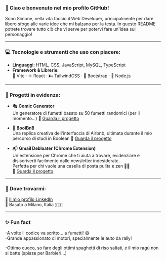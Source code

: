### 👋 Ciao e benvenuto nel mio profilo GitHub!

Sono Simone, nella vita faccio il Web Developer, principalmente per dare libero sfogo alle varie idee che mi balzano per la testa. In questo README potrete trovare tutto ciò che vi serve per potervi fare un'idea sul personaggio!

---

### 💻 Tecnologie e strumenti che uso con piacere:

- **Linguaggi**: HTML, CSS, JavaScript, MySQL, TypeScript
- **Framework & Librerie**:  
  🚀 Vite · ⚛️ React · 🌬️ TailwindCSS · 🎨 Bootstrap · 🌳 Node.js

---

### 🌟 Progetti in evidenza:

- 🎭 **Comic Generator**  
  Un generatore di fumetti basato su 50 fumetti randomici (per il momento...) 
  🔗 [Guarda il progetto](https://comic-generator-sand.vercel.app/)

- 🏡 **BoolBnB**  
  Una replica creativa dell'interfaccia di Airbnb, ultimata durante il mio percorso di studi in Boolean 
  🔗 [Guarda il progetto](https://github.com/RobertoFloris/react-bool-beb)

- 📬 **Gmail Debloater (Chrome Extension)**  
  Un'estensione per Chrome che ti aiuta a trovare, evidenziare e disiscriverti facilmente dalle newsletter indesiderate.  
  Perfetta per chi vuole una casella di posta pulita e zen 🧘‍♂️  
  🔗 [Guarda il progetto](https://github.com/SimoneZampieri/gmail-debloater)

---

### 🔗 Dove trovarmi:

📎 [Il mio profilo LinkedIn](https://www.linkedin.com/in/simone-zampieri-43103a331/)  
📍 Basato a Milano, Italia 🇮🇹

---

### ✨ Fun fact

-A volte il codice va scritto... a fumetti! 😄  
-Grande appassionato di motori, specialmente le auto da rally!

-Ottimo cuoco, so fare degli ottimi spaghetti di riso saltati, e il mio ragù non si batte (spiaze per Barbieri...)

